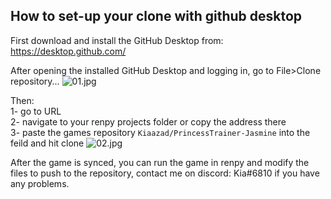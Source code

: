## How to set-up your clone with github desktop 

First download and install the GitHub Desktop from:  
https://desktop.github.com/

After opening the installed GitHub Desktop and logging in, go to File>Clone repository...
![01.jpg](https://cdn.steemitimages.com/DQmeVxFgW5pXE5SP8sX5tWNNhxqP2RzimwWDAreWj5nchcQ/01.jpg)

Then:  
1- go to URL  
2- navigate to your renpy projects folder or copy the address there  
3- paste the games repository `Kiaazad/PrincessTrainer-Jasmine` into the feild and hit clone
![02.jpg](https://cdn.steemitimages.com/DQmd76x98t7BLc7WfrvXbtywQxaWz55NFrhQiCbMBsZ9irw/02.jpg)

After the game is synced, you can run the game in renpy and modify the files to push to the repository, contact me on discord: Kia#6810 if you have any problems. 
